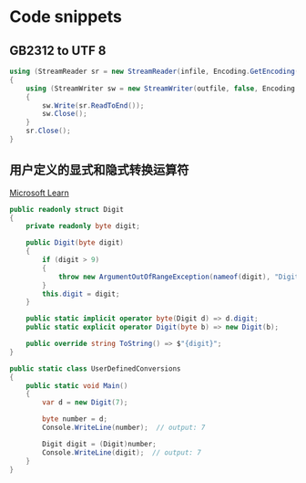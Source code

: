 # Code snippets

## GB2312 to UTF 8

```csharp
using (StreamReader sr = new StreamReader(infile, Encoding.GetEncoding(936)))
{
    using (StreamWriter sw = new StreamWriter(outfile, false, Encoding.UTF8))
    {
        sw.Write(sr.ReadToEnd());
        sw.Close();
    }
    sr.Close();
}
```

## 用户定义的显式和隐式转换运算符

[Microsoft Learn](https://learn.microsoft.com/en-us/dotnet/csharp/language-reference/operators/user-defined-conversion-operators)

```csharp
public readonly struct Digit
{
    private readonly byte digit;

    public Digit(byte digit)
    {
        if (digit > 9)
        {
            throw new ArgumentOutOfRangeException(nameof(digit), "Digit cannot be greater than nine.");
        }
        this.digit = digit;
    }

    public static implicit operator byte(Digit d) => d.digit;
    public static explicit operator Digit(byte b) => new Digit(b);

    public override string ToString() => $"{digit}";
}

public static class UserDefinedConversions
{
    public static void Main()
    {
        var d = new Digit(7);

        byte number = d;
        Console.WriteLine(number);  // output: 7

        Digit digit = (Digit)number;
        Console.WriteLine(digit);  // output: 7
    }
}
```
